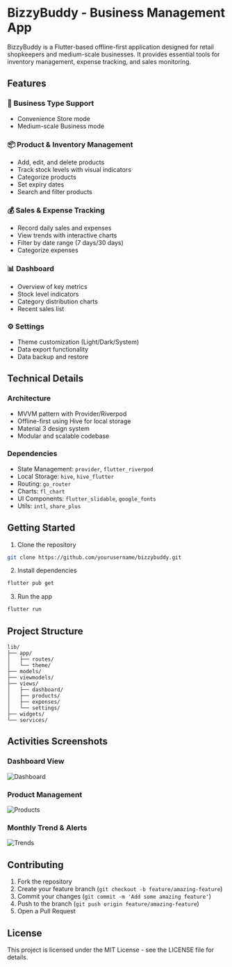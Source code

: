 # BizzyBuddy - Business Management App

BizzyBuddy is a Flutter-based offline-first application designed for retail shopkeepers and medium-scale businesses. It provides essential tools for inventory management, expense tracking, and sales monitoring.

## Features

### 🏪 Business Type Support

* Convenience Store mode
* Medium-scale Business mode

### 📦 Product & Inventory Management

* Add, edit, and delete products
* Track stock levels with visual indicators
* Categorize products
* Set expiry dates
* Search and filter products

### 💰 Sales & Expense Tracking

* Record daily sales and expenses
* View trends with interactive charts
* Filter by date range (7 days/30 days)
* Categorize expenses

### 📊 Dashboard

* Overview of key metrics
* Stock level indicators
* Category distribution charts
* Recent sales list

### ⚙️ Settings

* Theme customization (Light/Dark/System)
* Data export functionality
* Data backup and restore

## Technical Details

### Architecture

* MVVM pattern with Provider/Riverpod
* Offline-first using Hive for local storage
* Material 3 design system
* Modular and scalable codebase

### Dependencies

* State Management: `provider`, `flutter_riverpod`
* Local Storage: `hive`, `hive_flutter`
* Routing: `go_router`
* Charts: `fl_chart`
* UI Components: `flutter_slidable`, `google_fonts`
* Utils: `intl`, `share_plus`

## Getting Started

1. Clone the repository

```bash
git clone https://github.com/yourusername/bizzybuddy.git
```

2. Install dependencies

```bash
flutter pub get
```

3. Run the app

```bash
flutter run
```

## Project Structure

```
lib/
├── app/
│   ├── routes/
│   └── theme/
├── models/
├── viewmodels/
├── views/
│   ├── dashboard/
│   ├── products/
│   ├── expenses/
│   └── settings/
├── widgets/
└── services/
```

## Activities Screenshots

### Dashboard View

![Dashboard](https://github.com/user-attachments/assets/fac04bdc-3cae-4a08-9507-29a3da919241)

### Product Management

![Products](https://github.com/user-attachments/assets/32803b2e-cb2a-44db-82a2-d51de2282673)

### Monthly Trend & Alerts

![Trends](https://github.com/user-attachments/assets/2440574c-dd65-42c4-9f97-a29fe27731a6)

## Contributing

1. Fork the repository
2. Create your feature branch (`git checkout -b feature/amazing-feature`)
3. Commit your changes (`git commit -m 'Add some amazing feature'`)
4. Push to the branch (`git push origin feature/amazing-feature`)
5. Open a Pull Request

## License

This project is licensed under the MIT License - see the LICENSE file for details.
